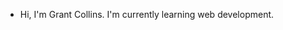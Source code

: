 - Hi, I'm Grant Collins. I'm currently learning web development.

<!---
grantcollins03/grantcollins03 is a ✨ special ✨ repository because its `README.md` (this file) appears on your GitHub profile.
You can click the Preview link to take a look at your changes.
--->
